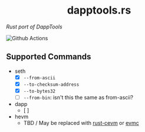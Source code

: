 # <h1 align="center"> dapptools.rs </h1>

*Rust port of DappTools*

![Github Actions](https://github.com/gakonst/dapptools-rs/workflows/Tests/badge.svg)

## Supported Commands

* seth
    * [x] `--from-ascii`
    * [x] `--to-checksum-address`
    * [x] `--to-bytes32`
    * [ ] `--from-bin`: isn't this the same as from-ascii?
* dapp
    * [ ]
* hevm
    * TBD / May be replaced with [rust-cevm](https://github.com/brockelmore/rust-cevm/) or [evmc](https://github.com/ethereum/evmc/blob/master/examples/example-rust-vm/src/lib.rs#L12)
